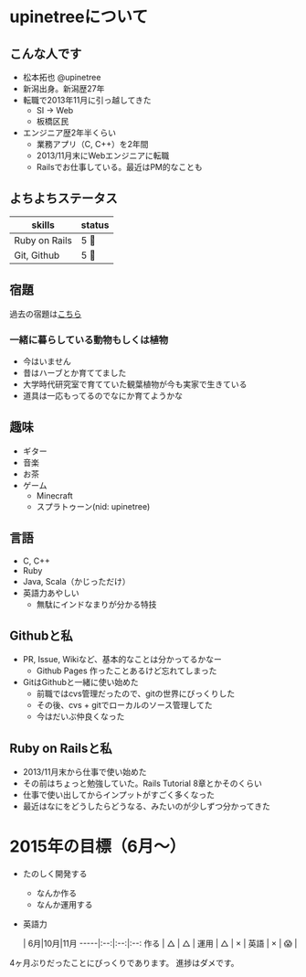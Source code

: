 # upinetreeについて
## こんな人です
* 松本拓也 @upinetree
* 新潟出身。新潟歴27年
* 転職で2013年11月に引っ越してきた
  * SI -> Web
  * 板橋区民
* エンジニア歴2年半くらい
  * 業務アプリ（C, C++）を2年間
  * 2013/11月末にWebエンジニアに転職
  * Railsでお仕事している。最近はPM的なことも

## よちよちステータス

skills        | status
--------------|--------
Ruby on Rails | 5 :cherry_blossom:
Git, Github   | 5 :cherry_blossom:

## 宿題

過去の宿題は[こちら](https://gist.github.com/upinetree/c584c55571b209669867)

### 一緒に暮らしている動物もしくは植物
* 今はいません
* 昔はハーブとか育ててました
* 大学時代研究室で育てていた観葉植物が今も実家で生きている
* 道具は一応もってるのでなにか育てようかな

## 趣味
* ギター
* 音楽
* お茶
* ゲーム
  * Minecraft
  * スプラトゥーン(nid: upinetree)

## 言語
* C, C++
* Ruby
* Java, Scala（かじっただけ）
* 英語力あやしい
  * 無駄にインドなまりが分かる特技

## Githubと私
* PR, Issue, Wikiなど、基本的なことは分かってるかなー
  * Github Pages 作ったことあるけど忘れてしまった
* GitはGithubと一緒に使い始めた
  * 前職ではcvs管理だったので、gitの世界にびっくりした
  * その後、cvs + gitでローカルのソース管理してた
  * 今はだいぶ仲良くなった

## Ruby on Railsと私
* 2013/11月末から仕事で使い始めた
* その前はちょっと勉強していた。Rails Tutorial 8章とかそのくらい
* 仕事で使い出してからインプットがすごく多くなった
* 最近はなにをどうしたらどうなる、みたいのが少しずつ分かってきた

# 2015年の目標（6月〜）
* たのしく開発する
  * なんか作る
  * なんか運用する
* 英語力

     | 6月|10月|11月
-----|:--:|:--:|:--:
作る | △ | △ |
運用 | △ | × |
英語 | × | :scream: |

4ヶ月ぶりだったことにびっくりであります。
進捗はダメです。
